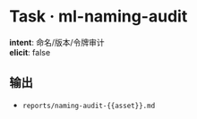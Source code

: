 # Task · ml-naming-audit

**intent**: 命名/版本/令牌审计  
**elicit**: false

## 输出

- `reports/naming-audit-{{asset}}.md`
